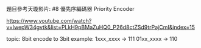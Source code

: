 題目參考天璇影片: #8  優先序編碼器 Priority Encoder

https://www.youtube.com/watch?v=lwepW34gvtk&list=PLkH9pBMaZuHQ0_P26d8ctZSd9trPajCmI&index=15

topic: 8bit encode to 3bit
example: 
1xxx_xxxx -> 111
01xx_xxxx -> 110